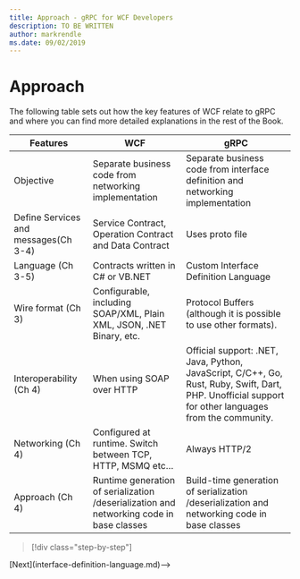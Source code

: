 ```yaml
---
title: Approach - gRPC for WCF Developers
description: TO BE WRITTEN
author: markrendle
ms.date: 09/02/2019
---
```


# Approach

The following table sets out how the key features of WCF relate to gRPC and where you can find more detailed explanations in the rest of the Book.

| Features | WCF | gRPC |
| -------- | --- | ---- |
| Objective | Separate business code from networking implementation | Separate business code from interface definition and networking implementation |
| Define Services and messages(Ch 3-4)  | Service Contract, Operation Contract and Data Contract | Uses proto file |
| Language (Ch 3-5) | Contracts written in C# or VB.NET | Custom Interface Definition Language |
| Wire format (Ch 3) | Configurable, including SOAP/XML, Plain XML, JSON, .NET Binary, etc. | Protocol Buffers (although it is possible to use other formats).
| Interoperability (Ch 4) | When using SOAP over HTTP | Official support: .NET, Java, Python, JavaScript, C/C++, Go, Rust, Ruby, Swift, Dart, PHP. Unofficial support for other languages from the community. |
| Networking (Ch 4) | Configured at runtime. Switch between TCP, HTTP, MSMQ etc… | Always HTTP/2 |
| Approach (Ch 4) | Runtime generation of serialization /deserialization and networking code in base classes | Build-time generation of serialization /deserialization and networking code in base classes |

>[!div class="step-by-step"]
<!-->[Next](interface-definition-language.md)-->
